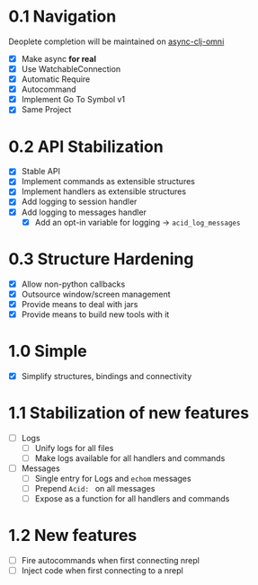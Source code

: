 # 0.1 Navigation
Deoplete completion will be maintained on
[async-clj-omni](https://github.com/clojure-vim/async-clj-omni/)

- [x] Make async **for real**
 - [x] Use WatchableConnection
- [x] Automatic Require
 - [x] Autocommand
- [x] Implement Go To Symbol v1
 - [x] Same Project

# 0.2 API Stabilization

- [x] Stable API
- [x] Implement commands as extensible structures
- [x] Implement handlers as extensible structures
- [x] Add logging to session handler
- [x] Add logging to messages handler
  - [x] Add an opt-in variable for logging -> `acid_log_messages`

# 0.3 Structure Hardening

- [x] Allow non-python callbacks
- [x] Outsource window/screen management
- [x] Provide means to deal with jars
- [x] Provide means to build new tools with it

# 1.0 Simple

- [x] Simplify structures, bindings and connectivity


# 1.1 Stabilization of new features

- [ ] Logs
  - [ ] Unify logs for all files
  - [ ] Make logs available for all handlers and commands
- [ ] Messages
  - [ ] Single entry for Logs and `echom` messages
  - [ ] Prepend `Acid: ` on all messages
  - [ ] Expose as a function for all handlers and commands

# 1.2 New features

- [ ] Fire autocommands when first connecting nrepl
- [ ] Inject code when first connecting to a nrepl
